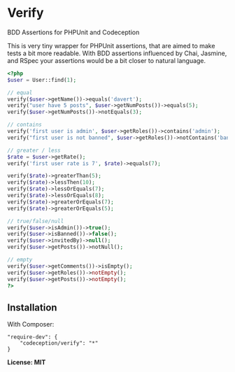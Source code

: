 Verify
======

BDD Assertions for PHPUnit and Codeception

This is very tiny wrapper for PHPUnit assertions, that are aimed to make tests a bit more readable.
With BDD assertions influenced by Chai, Jasmine, and RSpec your assertions would be a bit closer to natural language.

``` php
<?php
$user = User::find(1);

// equal
verify($user->getName())->equals('davert');
verify("user have 5 posts", $user->getNumPosts())->equals(5);
verify($user->getNumPosts())->notEquals(3);

// contains
verify('first user is admin', $user->getRoles())->contains('admin');
verify("first user is not banned", $user->getRoles())->notContains('banned');

// greater / less
$rate = $user->getRate();
verify('first user rate is 7', $rate)->equals(7);

verify($rate)->greaterThan(5);
verify($rate)->lessThen(10);
verify($rate)->lessOrEquals(7);
verify($rate)->lessOrEquals(8);
verify($rate)->greaterOrEquals(7);
verify($rate)->greaterOrEquals(5);

// true/false/null
verify($user->isAdmin())->true();
verify($user->isBanned())->false();
verify($user->invitedBy)->null();
verify($user->getPosts())->notNull();

// empty
verify($user->getComments())->isEmpty();
verify($user->getRoles())->notEmpty();
verify($user->getPosts())->notEmpty();
?>
```

## Installation

With Composer:

```
"require-dev": {
    "codeception/verify": "*"
}
```

**License: MIT**
